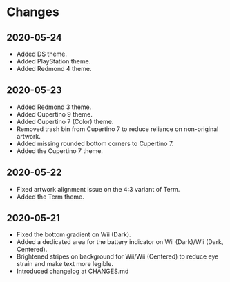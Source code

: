 # Changes

## 2020-05-24
<ul>
	<li>Added DS theme.</li>
	<li>Added PlayStation theme.</li>
	<li>Added Redmond 4 theme.</li>
</ul>

## 2020-05-23
<ul>
	<li>Added Redmond 3 theme.</li>
	<li>Added Cupertino 9 theme.</li>
	<li>Added Cupertino 7 (Color) theme.</li>
	<li>Removed trash bin from Cupertino 7 to reduce reliance on non-original artwork.</li>
	<li>Added missing rounded bottom corners to Cupertino 7.</li>
	<li>Added the Cupertino 7 theme.</li>
</ul>

## 2020-05-22
<ul>
	<li>Fixed artwork alignment issue on the 4:3 variant of Term.</li>
	<li>Added the Term theme.</li>
</ul>

## 2020-05-21
<ul>
	<li>Fixed the bottom gradient on Wii (Dark).</li>
	<li>Added a dedicated area for the battery indicator on Wii (Dark)/Wii (Dark, Centered).</li>
	<li>Brightened stripes on background for Wii/Wii (Centered) to reduce eye strain and make text more legible.</li>
	<li>Introduced changelog at CHANGES.md</li>
</ul>
